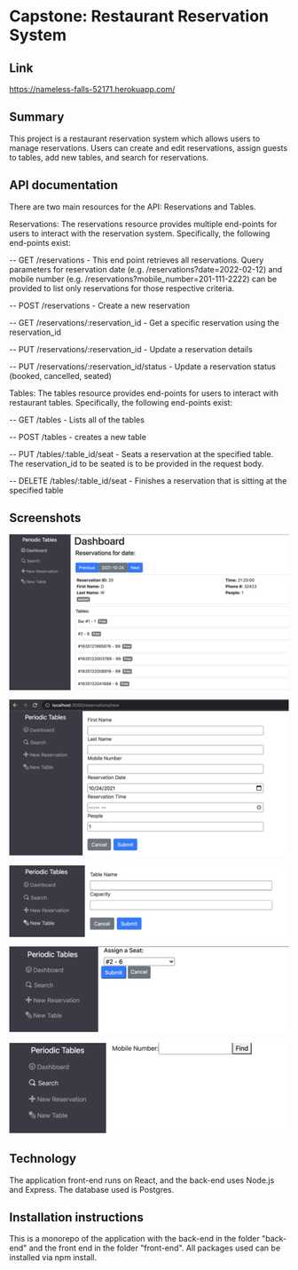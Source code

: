 # Capstone: Restaurant Reservation System

## Link
https://nameless-falls-52171.herokuapp.com/

## Summary 
This project is a restaurant reservation system which allows users to manage reservations. Users can create and edit reservations, assign guests to tables, add new tables, and search for reservations.  
 
## API documentation
There are two main resources for the API: Reservations and Tables.

Reservations:
The reservations resource provides multiple end-points for users to interact with the reservation system. Specifically, the following end-points exist:

-- GET /reservations - This end point retrieves all reservations. Query parameters for reservation date (e.g. /reservations?date=2022-02-12) and mobile number (e.g. /reservations?mobile_number=201-111-2222) can be provided to list only reservations for those respective criteria. 

-- POST /reservations - Create a new reservation

-- GET /reservations/:reservation_id - Get a specific reservation using the reservation_id

-- PUT /reservations/:reservation_id - Update a reservation details

-- PUT /reservations/:reservation_id/status - Update a reservation status (booked, cancelled, seated)

Tables:
The tables resource provides end-points for users to interact with restaurant tables. Specifically, the following end-points exist:

-- GET /tables - Lists all of the tables

-- POST /tables - creates a new table

-- PUT /tables/:table_id/seat - Seats a reservation at the specified table. The reservation_id to be seated is to be provided in the request body.

-- DELETE /tables/:table_id/seat - Finishes a reservation that is sitting at the specified table

## Screenshots

![Dashboard](/screenshots/dashboard.png?raw=true "Dashboard - View all reservations and tables")

![New Reservation](/screenshots/new_reservation.png?raw=true "Create a new reservation")

![New Table](/screenshots/new_table.png?raw=true "Create a new table")

![Seat Table](/screenshots/seat_table.png?raw=true "Assign a table to a reservation")

![Search](/screenshots/search.png?raw=true "Search for a reservation")

## Technology
The application front-end runs on React, and the back-end uses Node.js and Express. The database used is Postgres. 

## Installation instructions
This is a monorepo of the application with the back-end in the folder "back-end" and the front end in the folder "front-end". All packages used can be installed via npm install.


